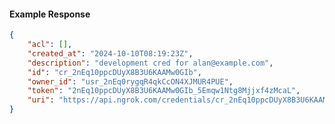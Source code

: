 <!-- Code generated for API Clients. DO NOT EDIT. -->

#### Example Response

```json
{
	"acl": [],
	"created_at": "2024-10-10T08:19:23Z",
	"description": "development cred for alan@example.com",
	"id": "cr_2nEq10ppcDUyX8B3U6KAAMw0GIb",
	"owner_id": "usr_2nEq0rygqR4qkCcON4XJMUR4PUE",
	"token": "2nEq10ppcDUyX8B3U6KAAMw0GIb_5Emqw1Ntg8Mjjxf4zMcaL",
	"uri": "https://api.ngrok.com/credentials/cr_2nEq10ppcDUyX8B3U6KAAMw0GIb"
}
```
